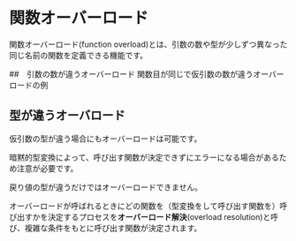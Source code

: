 # 関数オーバーロード
関数オーバーロード(function overload)とは、引数の数や型が少しずつ異なった同じ名前の関数を定義できる機能です。

##　引数の数が違うオーバーロード
関数目が同じで仮引数の数が違うオーバーロードの例

## 型が違うオーバロード
仮引数の型が違う場合にもオーバーロードは可能です。

暗黙的型変換によって、呼び出す関数が決定できずにエラーになる場合があるため注意が必要です。

戻り値の型が違うだけではオーバーロードできません。

オーバーロードが呼ばれるときにどの関数を（型変換をして呼び出す関数を）呼び出すかを決定するプロセスを**オーバーロード解決**(overload resolution)と呼び、複雑な条件をもとに呼び出す関数が決定されます。
